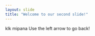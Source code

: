```yaml
---
layout: slide
title: "Welcome to our second slide!"
---
```

klk mipana
Use the left arrow to go back!
